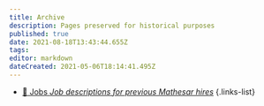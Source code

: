 ```yaml
---
title: Archive
description: Pages preserved for historical purposes
published: true
date: 2021-08-18T13:43:44.655Z
tags: 
editor: markdown
dateCreated: 2021-05-06T18:14:41.495Z
---
```


- [:briefcase: Jobs *Job descriptions for previous Mathesar hires*](/archive/jobs)
{.links-list}